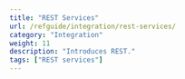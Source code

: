 ```yaml
---
title: "REST Services"
url: /refguide/integration/rest-services/
category: "Integration"
weight: 11
description: "Introduces REST."
tags: ["REST services"]
---
```


